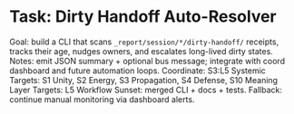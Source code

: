 # Task: Dirty Handoff Auto-Resolver
Goal: build a CLI that scans `_report/session/*/dirty-handoff/` receipts, tracks their age, nudges owners, and escalates long-lived dirty states.
Notes: emit JSON summary + optional bus message; integrate with coord dashboard and future automation loops.
Coordinate: S3:L5
Systemic Targets: S1 Unity, S2 Energy, S3 Propagation, S4 Defense, S10 Meaning
Layer Targets: L5 Workflow
Sunset: merged CLI + docs + tests.
Fallback: continue manual monitoring via dashboard alerts.
